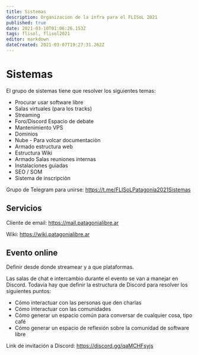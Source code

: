 ```yaml
---
title: Sistemas
description: Organizacion de la infra para el FLISoL 2021
published: true
date: 2021-03-10T01:06:26.153Z
tags: flisol, flisol2021
editor: markdown
dateCreated: 2021-03-07T19:27:31.262Z
---
```


# Sistemas

El grupo de sistemas tiene que resolver los siguientes temas:

* Procurar usar software libre
* Salas virtuales (para los tracks)
* Streaming
* Foro/Discord Espacio de debate
* Mantenimiento VPS
* Dominios
* Nube - Para volcar documentaciòn
* Armado estructura web
* Estructura Wiki
* Armado Salas reuniones internas
* Instalaciones guiadas
* SEO / SOM
* Sistema de inscripciòn 

Grupo de Telegram para unirse: https://t.me/FLISoLPatagonia2021Sistemas

## Servicios

Cliente de email: https://mail.patagonialibre.ar

Wiki: https://wiki.patagonialibre.ar

## Evento online

Definir desde donde streamear y a que plataformas.

Las salas de chat e intercambio durante el evento se van a manejar en Discord. Todavía hay que definir la estructura de Discord para resolver los siguientes puntos:

* Cómo interactuar con las personas que den charlas
* Cómo interactuar con las comunidades
* Cómo generar un espacio común para conversar de cualquier cosa, tipo café
* Cómo generar un espacio de reflexión sobre la comunidad de software libre

Link de invitación a Discord:  https://discord.gg/qaMCHFsyjs